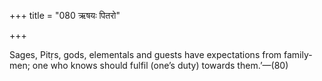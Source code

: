 +++
title = "080 ऋषयः पितरो"

+++

Sages, Pitṛs, gods, elementals and guests have expectations from family-men; one who knows should fulfil (one’s duty) towards them.’—(80)